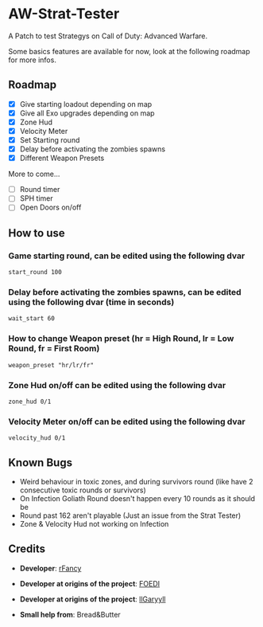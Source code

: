# AW-Strat-Tester

A Patch to test Strategys on Call of Duty: Advanced Warfare.

Some basics features are available for now, look at the following roadmap for more infos.

## Roadmap

- [x] Give starting loadout depending on map
- [x] Give all Exo upgrades depending on map
- [x] Zone Hud
- [x] Velocity Meter
- [x] Set Starting round
- [x] Delay before activating the zombies spawns
- [x] Different Weapon Presets 

More to come... 

- [ ] Round timer
- [ ] SPH timer
- [ ] Open Doors on/off

## How to use
### Game starting round, can be edited using the following dvar
```
start_round 100
```

### Delay before activating the zombies spawns, can be edited using the following dvar (time in seconds)
```
wait_start 60
```

### How to change Weapon preset (hr = High Round, lr = Low Round, fr = First Room)
```
weapon_preset "hr/lr/fr"
```

### Zone Hud on/off can be edited using the following dvar
```
zone_hud 0/1
```

### Velocity Meter on/off can be edited using the following dvar
```
velocity_hud 0/1
```

## Known Bugs

- Weird behaviour in toxic zones, and during survivors round (like have 2 consecutive toxic rounds or survivors)
- On Infection Goliath Round doesn't happen every 10 rounds as it should be
- Round past 162 aren't playable (Just an issue from the Strat Tester)
- Zone & Velocity Hud not working on Infection

## Credits

- **Developer**: [rFancy](https://github.com/IITreborII)
- **Developer at origins of the project**: [FOEDI](https://github.com/FOEDI)
- **Developer at origins of the project**: [llGaryyll](https://www.twitch.tv/ligaryyil)

- **Small help from**: Bread&Butter

